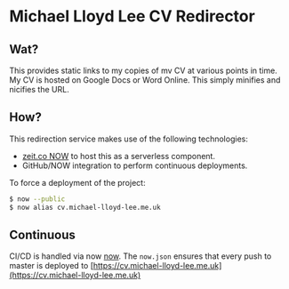 Michael Lloyd Lee CV Redirector
===============================

Wat?
---
This provides static links to my copies of mv CV at various points in time. My CV is hosted on 
Google Docs or Word Online.  This simply minifies and nicifies the URL.

How?
---
This redirection service makes use of the following technologies:

* [zeit.co NOW](https://zeit.co/) to host this as a serverless component.
* GitHub/NOW integration to perform continuous deployments. 

To force a deployment of the project:

```bash
$ now --public
$ now alias cv.michael-lloyd-lee.me.uk
```

Continuous
----------

CI/CD is handled via now [now](https://zeit.co/). The `now.json` ensures that every push to master is deployed to [https://cv.michael-lloyd-lee.me.uk](https://cv.michael-lloyd-lee.me.uk)
